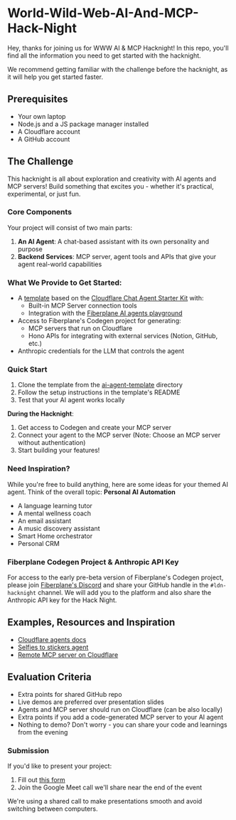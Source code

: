 # World-Wild-Web-AI-And-MCP-Hack-Night
Hey, thanks for joining us for WWW AI & MCP Hacknight! In this repo, you'll find all the information you need to get started with the hacknight.

We recommend getting familiar with the challenge before the hacknight, as it will help you get started faster.

## Prerequisites
- Your own laptop
- Node.js and a JS package manager installed
- A Cloudflare account
- A GitHub account

## The Challenge
This hacknight is all about exploration and creativity with AI agents and MCP servers! Build something that excites you - whether it's practical, experimental, or just fun.

### Core Components
Your project will consist of two main parts:
1. **An AI Agent**: A chat-based assistant with its own personality and purpose
2. **Backend Services**: MCP server, agent tools and APIs that give your agent real-world capabilities

### What We Provide to Get Started:
- A [template](/ai-agent-template/) based on the [Cloudflare Chat Agent Starter Kit](https://github.com/cloudflare/agents-starter) with:
  - Built-in MCP Server connection tools
  - Integration with the [Fiberplane AI agents playground](https://github.com/fiberplane/fiberplane/tree/main/packages/agents)
- Access to Fiberplane's Codegen project for generating:
  - MCP servers that run on Cloudflare
  - Hono APIs for integrating with external services (Notion, GitHub, etc.)
- Anthropic credentials for the LLM that controls the agent

### Quick Start
1. Clone the template from the [ai-agent-template](/ai-agent-template) directory
2. Follow the setup instructions in the template's README
3. Test that your AI agent works locally

**During the Hacknight**:
1. Get access to Codegen and create your MCP server
2. Connect your agent to the MCP server (Note: Choose an MCP server without authentication)
3. Start building your features!

### Need Inspiration?
While you're free to build anything, here are some ideas for your themed AI agent. Think of the overall topic: **Personal AI Automation**
- A language learning tutor
- A mental wellness coach
- An email assistant
- A music discovery assistant
- Smart Home orchestrator
- Personal CRM

### Fiberplane Codegen Project & Anthropic API Key
For access to the early pre-beta version of Fiberplane's Codegen project, please join [Fiberplane's Discord](https://discord.gg/NarC9cf5vP) and share your GitHub handle in the `#ldn-hacknight` channel. We will add you to the platform and also share the Anthropic API key for the Hack Night.


## Examples, Resources and Inspiration
- [Cloudflare agents docs](https://developers.cloudflare.com/agents/)
- [Selfies to stickers agent](https://github.com/craigsdennis/event-stickers-agent)
- [Remote MCP server on Cloudflare](https://github.com/cloudflare/ai/tree/main/demos/remote-mcp-authless)

## Evaluation Criteria
- Extra points for shared GitHub repo
- Live demos are preferred over presentation slides
- Agents and MCP server should run on Cloudflare (can be also locally)
- Extra points if you add a code-generated MCP server to your AI agent
- Nothing to demo? Don't worry - you can share your code and learnings from the evening

### Submission
If you'd like to present your project:
1. Fill out [this form](https://forms.gle/YKtSpnK6ohRc4DLDA)
2. Join the Google Meet call we'll share near the end of the event

We're using a shared call to make presentations smooth and avoid switching between computers.
